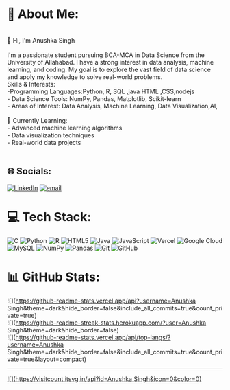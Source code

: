 # 💫 About Me:
<br>                                   👋 Hi, I'm Anushka Singh<br><br>I'm a passionate student pursuing BCA-MCA in Data Science from the University of Allahabad. I have a strong interest in data analysis, machine learning, and coding. My goal is to explore the vast field of data science and apply my knowledge to solve real-world problems.<br>  Skills & Interests:<br>-Programming Languages:Python, R, SQL ,java HTML ,CSS,nodejs <br>- Data Science Tools: NumPy, Pandas, Matplotlib, Scikit-learn  <br>- Areas of Interest: Data Analysis, Machine Learning, Data Visualization,AI,  <br><br> 🌱 Currently Learning:<br>- Advanced machine learning algorithms  <br>- Data visualization techniques  <br>- Real-world data projects  <br><br>


## 🌐 Socials:
[![LinkedIn](https://img.shields.io/badge/LinkedIn-%230077B5.svg?logo=linkedin&logoColor=white)](https://linkedin.com/in/https://www.linkedin.com/in/anushka-singh-45a613334/) [![email](https://img.shields.io/badge/Email-D14836?logo=gmail&logoColor=white)](mailto:anushkakushsingh@gmail.com) 

# 💻 Tech Stack:
![C](https://img.shields.io/badge/c-%2300599C.svg?style=for-the-badge&logo=c&logoColor=white) ![Python](https://img.shields.io/badge/python-3670A0?style=for-the-badge&logo=python&logoColor=ffdd54) ![R](https://img.shields.io/badge/r-%23276DC3.svg?style=for-the-badge&logo=r&logoColor=white) ![HTML5](https://img.shields.io/badge/html5-%23E34F26.svg?style=for-the-badge&logo=html5&logoColor=white) ![Java](https://img.shields.io/badge/java-%23ED8B00.svg?style=for-the-badge&logo=openjdk&logoColor=white) ![JavaScript](https://img.shields.io/badge/javascript-%23323330.svg?style=for-the-badge&logo=javascript&logoColor=%23F7DF1E) ![Vercel](https://img.shields.io/badge/vercel-%23000000.svg?style=for-the-badge&logo=vercel&logoColor=white) ![Google Cloud](https://img.shields.io/badge/GoogleCloud-%234285F4.svg?style=for-the-badge&logo=google-cloud&logoColor=white) ![MySQL](https://img.shields.io/badge/mysql-4479A1.svg?style=for-the-badge&logo=mysql&logoColor=white) ![NumPy](https://img.shields.io/badge/numpy-%23013243.svg?style=for-the-badge&logo=numpy&logoColor=white) ![Pandas](https://img.shields.io/badge/pandas-%23150458.svg?style=for-the-badge&logo=pandas&logoColor=white) ![Git](https://img.shields.io/badge/git-%23F05033.svg?style=for-the-badge&logo=git&logoColor=white) ![GitHub](https://img.shields.io/badge/github-%23121011.svg?style=for-the-badge&logo=github&logoColor=white)
# 📊 GitHub Stats:
![](https://github-readme-stats.vercel.app/api?username=Anushka Singh&theme=dark&hide_border=false&include_all_commits=true&count_private=true)<br/>
![](https://github-readme-streak-stats.herokuapp.com/?user=Anushka Singh&theme=dark&hide_border=false)<br/>
![](https://github-readme-stats.vercel.app/api/top-langs/?username=Anushka Singh&theme=dark&hide_border=false&include_all_commits=true&count_private=true&layout=compact)

---
[![](https://visitcount.itsvg.in/api?id=Anushka Singh&icon=0&color=0)](https://visitcount.itsvg.in)

<!-- Proudly created with GPRM ( https://gprm.itsvg.in ) -->
